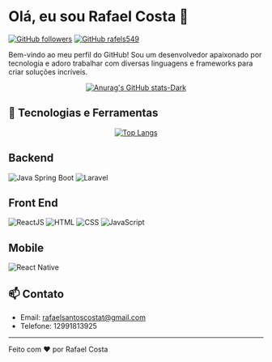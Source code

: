 # Olá, eu sou Rafael Costa 👋

[![GitHub followers](https://img.shields.io/github/followers/rafaels549?label=Follow&style=social)](https://github.com/rafaels549)
[![GitHub rafels549](https://img.shields.io/github/stars/rafaels549?affiliations=OWNER%2CCOLLABORATOR&style=social)](https://github.com/rafaels549)

Bem-vindo ao meu perfil do GitHub! Sou um desenvolvedor apaixonado por tecnologia e adoro trabalhar com diversas linguagens e frameworks para criar soluções incríveis.

<div align="center">
  <a href="https://github.com/rafaels549/github-readme-stats#gh-dark-mode-only">
    <img src="https://github-readme-stats.vercel.app/api?username=rafaels549&show_icons=true&theme=dark#gh-dark-mode-only" alt="Anurag's GitHub stats-Dark" />
  </a>
</div>


## 🔧 Tecnologias e Ferramentas

<div align="center" padding="5px">
  <a href="https://github.com/anuraghazra/github-readme-stats">
    <img src="https://github-readme-stats.vercel.app/api/top-langs/?username=rafaels549&theme=dark#gh-dark-mode-only" alt="Top Langs" />
  </a>
</div>

## Backend
![Java Spring Boot](https://img.shields.io/badge/Java%20Spring%20Boot-6DB33F?style=for-the-badge&logo=spring&logoColor=white)
![Laravel](https://img.shields.io/badge/Laravel-FF2D20?style=for-the-badge&logo=laravel&logoColor=white)

## Front End
![ReactJS](https://img.shields.io/badge/ReactJS-61DAFB?style=for-the-badge&logo=react&logoColor=white)
![HTML](https://img.shields.io/badge/HTML5-E34F26?style=for-the-badge&logo=html5&logoColor=white)
![CSS](https://img.shields.io/badge/CSS3-1572B6?style=for-the-badge&logo=css3&logoColor=white)
![JavaScript](https://img.shields.io/badge/JavaScript-F7DF1E?style=for-the-badge&logo=javascript&logoColor=white)

## Mobile
![React Native](https://img.shields.io/badge/React%20Native-61DAFB?style=for-the-badge&logo=react&logoColor=white)



## 📫 Contato


- Email: rafaelsantoscostat@gmail.com
- Telefone: 12991813925
---

Feito com ❤️ por Rafael Costa







